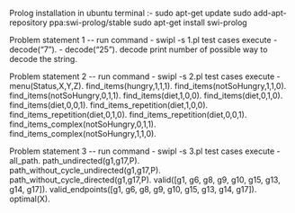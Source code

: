Prolog installation in ubuntu terminal :-
sudo apt-get update
sudo add-apt-repository ppa:swi-prolog/stable
sudo apt-get install swi-prolog

Problem statement 1 --
run command -  swipl -s 1.pl
test cases execute  - decode(“7”).
                    - decode(“25”).
 decode print number of possible way to decode the string.
 
 Problem statement 2 --
 run command -  swipl -s 2.pl
 test cases execute -   menu(Status,X,Y,Z).
                        find_items(hungry,1,1,1).
                        find_items(notSoHungry,1,1,0).
                        find_items(notSoHungry,0,1,1).
                        find_items(diet,1,0,0).
                        find_items(diet,0,1,0).
                        find_items(diet,0,0,1).
                        find_items_repetition(diet,1,0,0).
                        find_items_repetition(diet,0,1,0).
                        find_items_repetition(diet,0,0,1).
                        find_items_complex(notSoHungry,0,1,1).   
                        find_items_complex(notSoHungry,1,1,0).  
 
 Problem statement 3 --
  run command -  swipl -s 3.pl
  test cases execute -  all_path.
                        path_undirected(g1,g17,P).
                        path_without_cycle_undirected(g1,g17,P).
                        path_without_cycle_directed(g1,g17,P).
                        valid([g1, g6, g8, g9, g10, g15, g13, g14, g17]).
                        valid_endpoints([g1, g6, g8, g9, g10, g15, g13, g14, g17]).
                        optimal(X).                                    